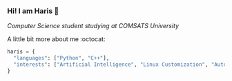 ### Hi! I am Haris 👋

_Computer Science student studying at COMSATS University_

A little bit more about me :octocat:
```python
haris = {
  "languages": ["Python", "C++"],
  "interests": ["Artificial Intelligence", "Linux Customization", "Automation"],
}
```
